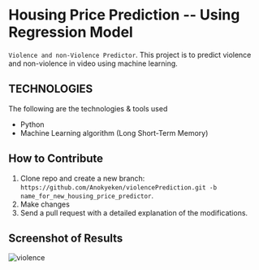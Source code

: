 # Housing Price Prediction  -- Using Regression Model
`Violence and non-Violence Predictor`. This project is to predict violence and non-violence in video using machine learning.

## TECHNOLOGIES
The following are the technologies & tools used
* Python
* Machine Learning algorithm (Long Short-Term Memory)

## How to Contribute
1. Clone repo and create a new branch: `https://github.com/Anokyeken/violencePrediction.git -b name_for_new_housing_price_predictor`.
2. Make changes
3. Send a pull request with a detailed explanation of the modifications.

## Screenshot of Results

![violence](https://github.com/Anokyeken/cancerprediction/assets/100487231/d3517cf8-2db2-4642-bae7-36b2b054e89d)
